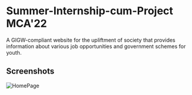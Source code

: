 # Summer-Internship-cum-Project MCA'22

A GIGW-compliant website for the upliftment of society that provides information about various job opportunities and government schemes for youth.

## Screenshots

![HomePage]("D:\MCA\WebD-Summer-Project-22\HomePage.png")


